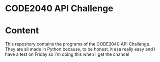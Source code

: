 CODE2040 API Challenge
======================

# Content

This repository contains the programs of the CODE2040 API Challenge.
They are all made in Python because, to be honest, it esa really easy and I have
a test on Friday so I'm doing this when I get the chance!